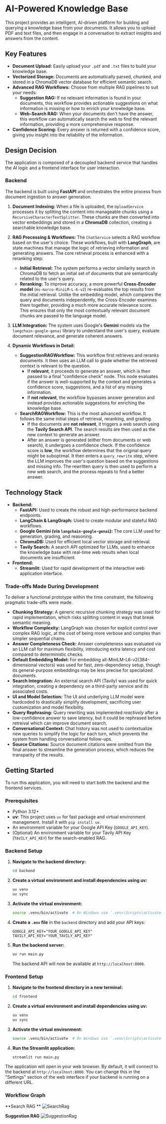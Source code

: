 # AI-Powered Knowledge Base

This project provides an intelligent, AI-driven platform for building and querying a knowledge base from your documents. It allows you to upload PDF and text files, and then engage in a conversation to extract insights and answers from the content.

## Key Features

*   **Document Upload:** Easily upload your `.pdf` and `.txt` files to build your knowledge base.
*   **Vectorized Storage:** Documents are automatically parsed, chunked, and stored in a ChromaDB vector database for efficient semantic search.
*   **Advanced RAG Workflows:** Choose from multiple RAG pipelines to suit your needs:
    *   **Suggestion RAG:** If no relevant information is found in your documents, this workflow provides actionable suggestions on what information is missing or how to enrich your knowledge base.
    *   **Web-Search RAG:** When your documents don't have the answer, this workflow can automatically search the web to find the relevant information, providing a more comprehensive response.
*   **Confidence Scoring:** Every answer is returned with a confidence score, giving you insight into the reliability of the information.


## Design Decision

The application is composed of a decoupled backend service that handles the AI logic and a frontend interface for user interaction.

### Backend

The backend is built using **FastAPI** and orchestrates the entire process from document ingestion to answer generation.

1.  **Document Indexing:** When a file is uploaded, the `UploadService` processes it by splitting the content into manageable chunks using a `RecursiveCharacterTextSplitter`. These chunks are then converted into vector embeddings and stored in a **ChromaDB** collection, creating a searchable knowledge base.

2.  **RAG Processing & Workflows:** The `ChatService` selects a RAG workflow based on the user's choice. These workflows, built with **LangGraph**, are state machines that manage the logic of retrieving information and generating answers. The core retrieval process is enhanced with a reranking step:
    *   **Initial Retrieval:** The system performs a vector similarity search in ChromaDB to fetch an initial set of documents that are semantically related to the user's query.
    *   **Reranking:** To improve accuracy, a more powerful **Cross-Encoder model** (`ms-marco-MiniLM-L-6-v2`) re-evaluates the top results from the initial retrieval. Unlike the embedding model, which compares the query and documents independently, the Cross-Encoder examines them together, providing a much more accurate relevance score. This ensures that only the most contextually relevant document chunks are passed to the language model.

3.  **LLM Integration:** The system uses Google's **Gemini** models via the `langchain-google-genai` library to understand the user's query, evaluate document relevance, and generate coherent answers.

4.  **Dynamic Workflows in Detail:**
    *   **SuggestionRAGWorkflow:** This workflow first retrieves and reranks documents. It then uses an LLM call to grade whether the retrieved context is relevant to the question.
        *   If **relevant**, it proceeds to generate an answer, which is then passed to a final "confidence check" node. This node evaluates if the answer is well-supported by the context and generates a confidence score, suggestions, and a list of any missing information.
        *   If **not relevant**, the workflow bypasses answer generation and instead provides actionable suggestions for enriching the knowledge base.
    *   **SearchRAGWorkflow:** This is the most advanced workflow. It follows the same initial steps of retrieval, reranking, and grading.
        *   If the documents are **not relevant**, it triggers a web search using the **Tavily Search API**. The search results are then used as the new context to generate an answer.
        *   After an answer is generated (either from documents or web search), it undergoes a confidence check. If the confidence score is **low**, the workflow determines that the original query might be suboptimal. It then enters a `query_rewrite` step, where the LLM improves the user's question based on the suggestions and missing info. The rewritten query is then used to perform a new web search, and the process repeats to find a better answer.


## Technology Stack

*   **Backend:**
    *   **FastAPI:** Used to create the robust and high-performance backend endpoints.
    *   **LangChain & LangGraph:** Used to create modular and stateful RAG workflows.
    *   **Google Gemini (via `langchain-google-genai`):** The core LLM used for generation, grading, and reasoning.
    *   **ChromaDB:** Used for efficient local vector storage and retrieval.
    *   **Tavily Search:** A search API optimized for LLMs, used to enhance the knowledge base with real-time web results when local documents are insufficient.
*   **Frontend:**
    *   **Streamlit:** Used for rapid development of the interactive web application interface.


### Trade-offs Made During Development

To deliver a functional prototype within the time constraint, the following pragmatic trade-offs were made.

*   **Chunking Strategy:** A generic recursive chunking strategy was used for rapid implementation, which risks splitting content in ways that break semantic meaning.
*   **Workflow Complexity:** LangGraph was chosen for explicit control over complex RAG logic, at the cost of being more verbose and complex than simpler sequential chains.
*   **Answer Completeness Check:** Answer completeness was evaluated via an LLM call for maximum flexibility, introducing extra latency and cost compared to deterministic checks.
* **Default Embedding Model:** For embedding all-MiniLM-L6-v2(384-dimensional vectors) was used for fast, zero-dependency setup, though its general-purpose embeddings may be less precise for specialized documents.
*   **Search Integration:** An external search API (Tavily) was used for quick integration, creating a dependency on a third-party service and its associated costs.
*   **UI and Model Selection:** The UI and underlying LLM model were hardcoded to drastically simplify development, sacrificing user customization and model flexibility.
*   **Query Rephrasing:** Query rewriting was implemented *reactively* after a low-confidence answer to save latency, but it could be rephrased before retreival which can improve document search.
*   **Conversational Context:** Chat history was not used to contextualize new queries to simplify the logic for each turn, which prevents the system from handling conversational follow-ups.
*   **Source Citations:** Source document citations were omitted from the final answer to streamline the generation process, which reduces the transparity of the results.

## Getting Started

To run this application, you will need to start both the backend and the frontend services.

### Prerequisites

*   Python 3.12+
*   **uv**: This project uses `uv` for fast package and virtual environment management. Install it with `pip install uv`.
*   An environment variable for your Google API Key (`GOOGLE_API_KEY`).
*   (Optional) An environment variable for your Tavily API Key (`TAVILY_API_KEY`) for the search-enabled RAG.

### Backend Setup

1.  **Navigate to the backend directory:**
    ```bash
    cd backend
    ```

2.  **Create a virtual environment and install dependencies using uv:**
    ```bash
    uv venv
    uv sync
    ```

3.  **Activate the virtual environment:**
    ```bash
    source .venv/bin/activate  # On Windows use `.venv\Scripts\activate`
    ```

4.  **Create a `.env` file** in the `backend` directory and add your API keys:
    ```
    GOOGLE_API_KEY="YOUR_GOOGLE_API_KEY"
    TAVILY_API_KEY="YOUR_TAVILY_API_KEY"
    ```

5.  **Run the backend server:**
    ```bash
    uv run main.py
    ```
    The backend API will now be available at `http://localhost:8000`.

### Frontend Setup

1.  **Navigate to the frontend directory in a new terminal:**
    ```bash
    cd frontend
    ```

2.  **Create a virtual environment and install dependencies using uv:**
    ```bash
    uv venv
    uv sync
    ```
3.  **Activate the virtual environment:**
    ```bash
    source .venv/bin/activate  # On Windows use `.venv\Scripts\activate`
    ```

4.  **Run the Streamlit application:**
    ```bash
    streamlit run main.py
    ```

The application will open in your web browser. By default, it will connect to the backend at `http://localhost:8000`. You can change this in the "Settings" section of the web interface if your backend is running on a different URL.



### Workflow Graph
**Search RAG **
![SearchRag](assests/searchrag.png)

**Suggestion RAG**
![SuggestionRag](assests/suggestionrag.png)
